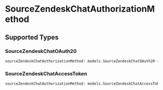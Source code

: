 # SourceZendeskChatAuthorizationMethod


## Supported Types

### SourceZendeskChatOAuth20

```python
sourceZendeskChatAuthorizationMethod: models.SourceZendeskChatOAuth20 = /* values here */
```

### SourceZendeskChatAccessToken

```python
sourceZendeskChatAuthorizationMethod: models.SourceZendeskChatAccessToken = /* values here */
```

